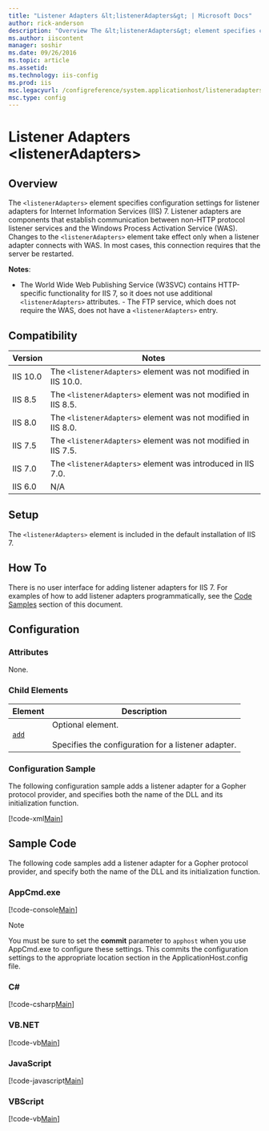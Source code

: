 ```yaml
---
title: "Listener Adapters &lt;listenerAdapters&gt; | Microsoft Docs"
author: rick-anderson
description: "Overview The &lt;listenerAdapters&gt; element specifies configuration settings for listener adapters for Internet Information Services (IIS) 7. Listener adap..."
ms.author: iiscontent
manager: soshir
ms.date: 09/26/2016
ms.topic: article
ms.assetid: 
ms.technology: iis-config
ms.prod: iis
msc.legacyurl: /configreference/system.applicationhost/listeneradapters
msc.type: config
---
```

Listener Adapters &lt;listenerAdapters&gt;
====================
<a id="001"></a>
## Overview

The `<listenerAdapters>` element specifies configuration settings for listener adapters for Internet Information Services (IIS) 7. Listener adapters are components that establish communication between non-HTTP protocol listener services and the Windows Process Activation Service (WAS). Changes to the `<listenerAdapters>` element take effect only when a listener adapter connects with WAS. In most cases, this connection requires that the server be restarted.

**Notes**:

- The World Wide Web Publishing Service (W3SVC) contains HTTP-specific functionality for IIS 7, so it does not use additional `<listenerAdapters>` attributes. - The FTP service, which does not require the WAS, does not have a `<listenerAdapters>` entry.

<a id="002"></a>
## Compatibility

| Version | Notes |
| --- | --- |
| IIS 10.0 | The `<listenerAdapters>` element was not modified in IIS 10.0. |
| IIS 8.5 | The `<listenerAdapters>` element was not modified in IIS 8.5. |
| IIS 8.0 | The `<listenerAdapters>` element was not modified in IIS 8.0. |
| IIS 7.5 | The `<listenerAdapters>` element was not modified in IIS 7.5. |
| IIS 7.0 | The `<listenerAdapters>` element was introduced in IIS 7.0. |
| IIS 6.0 | N/A |

<a id="003"></a>
## Setup

The `<listenerAdapters>` element is included in the default installation of IIS 7.

<a id="004"></a>
## How To

There is no user interface for adding listener adapters for IIS 7. For examples of how to add listener adapters programmatically, see the [Code Samples](#006) section of this document.

<a id="005"></a>
## Configuration

### Attributes

None.

### Child Elements

| Element | Description |
| --- | --- |
| [`add`](add.md) | Optional element. <br><br>Specifies the configuration for a listener adapter. |

### Configuration Sample

The following configuration sample adds a listener adapter for a Gopher protocol provider, and specifies both the name of the DLL and its initialization function.

[!code-xml[Main](index/samples/sample1.xml)]

<a id="006"></a>
## Sample Code

The following code samples add a listener adapter for a Gopher protocol provider, and specify both the name of the DLL and its initialization function.

### AppCmd.exe

[!code-console[Main](index/samples/sample2.cmd)]

> [!NOTE]
> You must be sure to set the **commit** parameter to `apphost` when you use AppCmd.exe to configure these settings. This commits the configuration settings to the appropriate location section in the ApplicationHost.config file.

### C#

[!code-csharp[Main](index/samples/sample3.cs)]

### VB.NET

[!code-vb[Main](index/samples/sample4.vb)]

### JavaScript

[!code-javascript[Main](index/samples/sample5.js)]

### VBScript

[!code-vb[Main](index/samples/sample6.vb)]